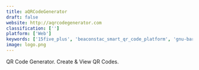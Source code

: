 ```yaml
---
title: aQRCodeGenerator
draft: false 
website: http://aqrcodegenerator.com
classification: ['']
platform: ['Web']
keywords: ['15five_plus', 'beaconstac_smart_qr_code_platform', 'gnu-barcode', 'hunter', 'kaywa_qr_code', 'keepassqrcodeview', 'qr_code_render_for_ipfs', 'qtqr', 'quickmark', 'saaspose.barcode', 'scanova', 'sharex', 'splitter', 'thomson_reuters', 'yeblon_qr_code_generator']
image: logo.png
---
```

QR Code Generator. Create & View QR Codes.